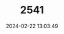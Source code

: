 ---
title: "2541"
category: "Bandicota indica"
draft: false
date: 2024-02-22 13:03:49
languages:
  German: ["Große Bandikutratte"]
  Marathi: ["Mothi Ghoos"]
  Oriya: ["Musa"]
  Tamil: ["Paruchali", "Perchelli"]
  Telugu: ["Pedda Pandi Kokku"]
  Malayalam: ["Peruchazhi"]
  Sinhala; Sinhalese: ["Uru-miya"]
  English: ["Greater Bandicoot Rat"]
---